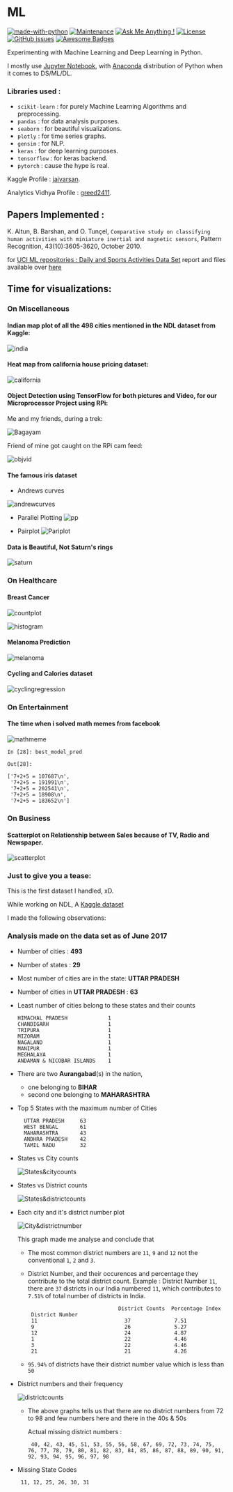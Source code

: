 # ML
[![made-with-python](https://img.shields.io/badge/Made%20with-Python-1f425f.svg)](https://www.python.org/)
[![Maintenance](https://img.shields.io/badge/Maintained%3F-yes-green.svg)](https://github.com/greed2411/ML/commits/master)
[![Ask Me Anything !](https://img.shields.io/badge/Ask%20me-anything-1abc9c.svg)](https://github.com/greed2411)
[![License](https://img.shields.io/badge/License-Apache%202.0-blue.svg)](https://opensource.org/licenses/Apache-2.0)
[![GitHub issues](https://img.shields.io/github/issues/greed2411/ML.svg)](https://github.com/greed2411/ML/issues)
[![Awesome Badges](https://img.shields.io/badge/badges-awesome-green.svg)](https://github.com/greed2411/badges)

Experimenting with Machine Learning and Deep Learning in Python.

I mostly use [Jupyter Notebook](http://jupyter-notebook-beginner-guide.readthedocs.io/en/latest/what_is_jupyter.html), with [Anaconda](https://www.anaconda.com/what-is-anaconda/) distribution of Python when it comes to DS/ML/DL.

### Libraries used :

  * `scikit-learn` :  for purely Machine Learning Algorithms and preprocessing.
  * `pandas`       :   for data analysis purposes.
  * `seaborn`      :   for beautiful visualizations.
  * `plotly`       :   for time series graphs.
  * `gensim`       :  for NLP.
  * `keras`        :  for deep learning purposes.
  * `tensorflow`   :  for keras backend.
  * `pytorch`      :  cause the hype is real.
  
Kaggle Profile : [jaivarsan](https://www.kaggle.com/jaivarsan).

Analytics Vidhya Profile : [greed2411](https://datahack.analyticsvidhya.com/user/profile/greed2411).

## Papers Implemented :

K. Altun, B. Barshan, and O. Tunçel,
`Comparative study on classifying human activities with miniature inertial and magnetic sensors`,
Pattern Recognition, 43(10):3605-3620, October 2010.

for [UCI ML repositories : Daily and Sports Activities Data Set](https://archive.ics.uci.edu/ml/datasets/daily+and+sports+activities) report and files available over [here](https://github.com/greed2411/ML/tree/master/UCI_daily_sports_and_activities)

## Time for visualizations:

### On Miscellaneous

#### Indian map plot of all the 498 cities mentioned in the NDL dataset from Kaggle:

![india](https://github.com/greed2411/ML/blob/screenshots/ss/Screenshot%20from%202018-02-04%2015-06-37.png?raw=true "Plotting cities over the Indian map")

#### Heat map from california house pricing dataset:

![california](https://github.com/greed2411/ML/blob/screenshots/ss/Screenshot%20from%202018-02-04%2015-12-24.png?raw=true "Pricing of the house, over the map of california")

#### Object Detection using TensorFlow for both pictures and Video, for our Microprocessor Project using RPi:

Me and my friends, during a trek:

![Bagayam](https://github.com/greed2411/ML/blob/screenshots/ss/1.png?raw=true "Object Detection on Images")

Friend of mine got caught on the RPi cam feed:

![objvid](https://github.com/greed2411/ML/blob/screenshots/ss/Screenshot%20from%202018-01-28%2018-17-11.png?raw=true "Object Detection on Video")

#### The famous iris dataset

 * Andrews curves 

![andrewcurves](https://github.com/greed2411/ML/blob/screenshots/ss/Screenshot%20from%202018-02-04%2015-45-26.png?raw=true "Andrew Curves on iris")

 * Parallel Plotting
![pp](https://github.com/greed2411/ML/blob/screenshots/ss/Screenshot%20from%202018-02-04%2015-45-14.png?raw=true "Parallel plotting on Iris dataset")

 * Pairplot
![Pariplot](https://github.com/greed2411/ML/blob/screenshots/ss/Screenshot%20from%202018-02-04%2015-44-31.png?raw=true "Pariplot")

#### Data is Beautiful, Not Saturn's rings

![saturn](https://github.com/greed2411/ML/blob/screenshots/ss/Screenshot%20from%202018-02-04%2015-44-53.png?raw=true "Saturns rings")

### On Healthcare

#### Breast Cancer

![countplot](https://github.com/greed2411/ML/blob/screenshots/ss/Screenshot%20from%202018-02-04%2015-20-24.png?raw=true "Countplot on breast cancer")

![histogram](https://github.com/greed2411/ML/blob/screenshots/ss/Screenshot%20from%202018-02-04%2015-21-27.png?raw=true "histogram on the attributes")

#### Melanoma Prediction

![melanoma](https://github.com/greed2411/ML/blob/screenshots/ss/Screenshot%20from%202017-12-31%2016-48-11.png?raw=true "rgb preprocessing")

#### Cycling and Calories dataset

![cyclingregression](https://github.com/greed2411/ML/blob/screenshots/ss/Screenshot%20from%202018-02-04%2015-13-40.png?raw=true "Cycling and Calories")

### On Entertainment

#### The time when i solved math memes from facebook

![mathmeme](https://github.com/greed2411/ML/blob/screenshots/ss/exmp.jpg?raw=true "Solving math memes")

```
In [28]: best_model_pred

Out[28]:

['7+2+5 = 107687\n',
 '7+2+5 = 191991\n',
 '7+2+5 = 202541\n',
 '7+2+5 = 18908\n',
 '7+2+5 = 183652\n']
```

### On Business

#### Scatterplot on Relationship between Sales because of TV, Radio and Newspaper.

![scatterplot](https://github.com/greed2411/ML/blob/screenshots/ss/Screenshot%20from%202018-02-04%2015-21-52.png?raw=true "Scatterplot on Relationship between Sales because of TV, Radio and Newspaper")

### Just to give you a tease:

This is the first dataset I handled, xD.

While working on NDL, A [Kaggle dataset](https://www.kaggle.com/zed9941/top-500-indian-cities/downloads/cities_r2.csv)

I made the following observations:

### Analysis made on the data set as of June 2017

  * Number of cities : **493**
  * Number of states : **29**
  * Most number of cities are in the state:  **UTTAR PRADESH**
  * Number of cities in **UTTAR PRADESH** :  **63**
  * Least number of cities belong to these states and their counts
  
        HIMACHAL PRADESH             1
        CHANDIGARH                   1
        TRIPURA                      1
        MIZORAM                      1
        NAGALAND                     1
        MANIPUR                      1
        MEGHALAYA                    1
        ANDAMAN & NICOBAR ISLANDS    1

  * There are two **Aurangabad**(s) in the nation, 
  
       * one belonging to **BIHAR**
       * second one belonging to **MAHARASHTRA**
    
  * Top 5 States with the maximum number of Cities
      
          UTTAR PRADESH     63
          WEST BENGAL       61
          MAHARASHTRA       43
          ANDHRA PRADESH    42
          TAMIL NADU        32
    
  * States vs City counts
      
      ![States&citycounts](https://github.com/greed2411/NDL/blob/images/figure_1.png?raw=true "States and city counts")

  * States vs District counts

      ![States&districtcounts](https://github.com/greed2411/NDL/blob/images/figure_1-1.png?raw=true "States and district counts")

  * Each city and it's district number plot
    
      ![City&districtnumber](https://github.com/greed2411/NDL/blob/images/figure_1-2.png?raw=true "City and district number")
      
    This graph made me analyse and conclude that
      
     * The most common district numbers are `11`, `9` and `12` not the conventional `1`, `2` and `3`.
     
     * District Number, and their occurences and percentage they contribute to the total district count.
        Example : District Number `11`, there are `37` districts in our India numbered `11`, which contributes to `7.51%` of                   total number of districts in India.
        
                                        District Counts  Percentage Index
            District Number                                   
            11                            37              7.51
            9                             26              5.27
            12                            24              4.87
            1                             22              4.46
            3                             22              4.46
            21                            21              4.26
            
    * `95.94%` of districts have their district number value which is less than `50`
    
  * District numbers and their frequency
    
      ![districtcounts](https://github.com/greed2411/NDL/blob/images/figure_1-3.png?raw=true "District frequency")
      
     * The above graphs tells us that there are no district numbers from 72 to 98 and few numbers here and there in the 40s & 50s
            
          Actual missing district numbers : 
            
            40, 42, 43, 45, 51, 53, 55, 56, 58, 67, 69, 72, 73, 74, 75, 76, 77, 78, 79, 80, 81, 82, 83, 84, 85, 86, 87, 88, 89, 90, 91, 92, 93, 94, 95, 96, 97, 98
            
   * Missing State Codes
     
          11, 12, 25, 26, 30, 31
      
